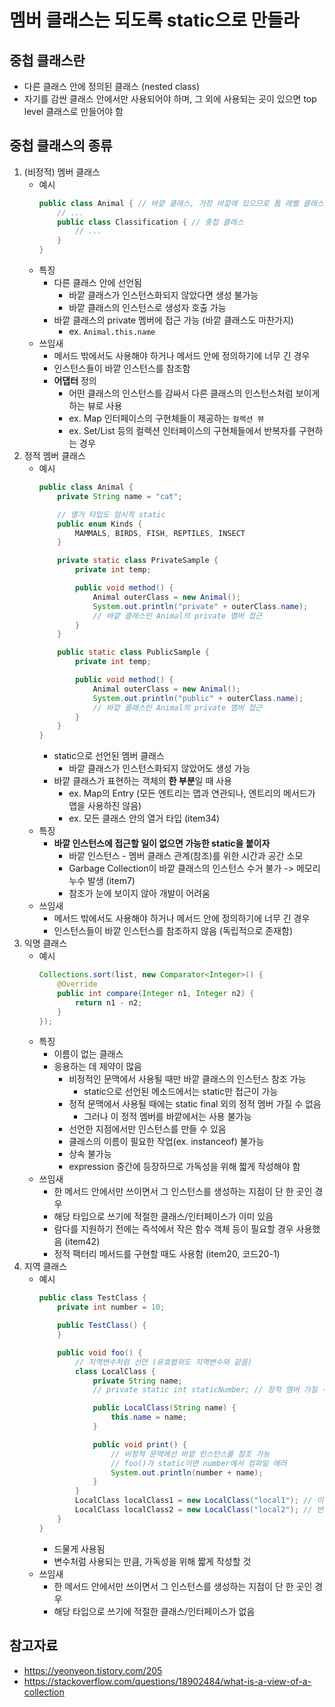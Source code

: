# 멤버 클래스는 되도록 static으로 만들라

## 중첩 클래스란
- 다른 클래스 안에 정의된 클래스 (nested class)
- 자기를 감싼 클래스 안에서만 사용되어야 하며, 그 외에 사용되는 곳이 있으면 top level 클래스로 만들어야 함


## 중첩 클래스의 종류
1. (비정적) 멤버 클래스
    * 예시
        ```java
        public class Animal { // 바깥 클래스, 가장 바깥에 있으므로 톱 레벨 클래스
            // ...
            public class Classification { // 중첩 클래스
                // ...
            }
        }
        ```
    * 특징
        - 다른 클래스 안에 선언됨
            + 바깥 클래스가 인스턴스화되지 않았다면 생성 불가능
            + 바깥 클래스의 인스턴스로 생성자 호출 가능
        - 바깥 클래스의 private 멤버에 접근 가능 (바깥 클래스도 마찬가지)
            + ex. `Animal.this.name`
    * 쓰임새
        - 메서드 밖에서도 사용해야 하거나 메서드 안에 정의하기에 너무 긴 경우
        - 인스턴스들이 바깥 인스턴스를 참조함
        - **어댑터** 정의
            + 어떤 클래스의 인스턴스를 감싸서 다른 클래스의 인스턴스처럼 보이게 하는 뷰로 사용
            + ex. Map 인터페이스의 구현체들이 제공하는 `컬렉션 뷰`
            + ex. Set/List 등의 컬렉션 인터페이스의 구현체들에서 반복자를 구현하는 경우
2. 정적 멤버 클래스
    * 예시
        ```java
        public class Animal {
            private String name = "cat";

            // 열거 타입도 암시적 static
            public enum Kinds {
                MAMMALS, BIRDS, FISH, REPTILES, INSECT
            }

            private static class PrivateSample {
                private int temp;

                public void method() {
                    Animal outerClass = new Animal();
                    System.out.println("private" + outerClass.name);
                    // 바깥 클래스인 Animal의 private 멤버 접근
                }
            }

            public static class PublicSample {
                private int temp;

                public void method() {
                    Animal outerClass = new Animal();
                    System.out.println("public" + outerClass.name);
                    // 바깥 클래스인 Animal의 private 멤버 접근
                }
            }
        }
        ```
        - static으로 선언된 멤버 클래스
            + 바깥 클래스가 인스턴스화되지 않았어도 생성 가능
        - 바깥 클래스가 표현하는 객체의 **한 부분**일 때 사용
            + ex. Map의 Entry (모든 엔트리는 맵과 연관되나, 엔트리의 메서드가 맵을 사용하진 않음)
            + ex. 모든 클래스 안의 열거 타입 (item34)
    * 특징
        - **바깥 인스턴스에 접근할 일이 없으면 가능한 static을 붙이자**
            + 바깥 인스턴스 - 멤버 클래스 관계(참조)를 위한 시간과 공간 소모
            + Garbage Collection이 바깥 클래스의 인스턴스 수거 불가 -> 메모리 누수 발생 (item7)
            + 참조가 눈에 보이지 않아 개발이 어려움
    * 쓰임새
        - 메서드 밖에서도 사용해야 하거나 메서드 안에 정의하기에 너무 긴 경우
        - 인스턴스들이 바깥 인스턴스를 참조하지 않음 (독립적으로 존재함)
3. 익명 클래스
    * 예시
        ```java
        Collections.sort(list, new Comparator<Integer>() {
            @Override
            public int compare(Integer n1, Integer n2) {
                return n1 - n2;
            }
        });
        ``` 
    * 특징
        - 이름이 없는 클래스
        - 응용하는 데 제약이 많음
            * 비정적인 문맥에서 사용될 때만 바깥 클래스의 인스턴스 참조 가능
                + static으로 선언된 메소드에서는 static만 접근이 가능
            * 정적 문맥에서 사용될 때에는 static final 외의 정적 멤버 가질 수 없음
                + 그러나 이 정적 멤버를 바깥에서는 사용 불가능
            * 선언한 지점에서만 인스턴스를 만들 수 있음
            * 클래스의 이름이 필요한 작업(ex. instanceof) 불가능
            * 상속 불가능
            * expression 중간에 등장하므로 가독성을 위해 짧게 작성해야 함
    * 쓰임새
        - 한 메서드 안에서만 쓰이면서 그 인스턴스를 생성하는 지점이 단 한 곳인 경우
        - 해당 타입으로 쓰기에 적절한 클래스/인터페이스가 이미 있음
        - 람다를 지원하기 전에는 즉석에서 작은 함수 객체 등이 필요할 경우 사용했음 (item42)
        - 정적 팩터리 메서드를 구현할 때도 사용함 (item20, 코드20-1)
4. 지역 클래스
    * 예시
        ```java
        public class TestClass {
            private int number = 10;

            public TestClass() {
            }

            public void foo() {
                // 지역변수처럼 선언 (유효범위도 지역변수와 같음)
                class LocalClass {
                    private String name;
                    // private static int staticNumber; // 정적 멤버 가질 수 없음

                    public LocalClass(String name) {
                        this.name = name;
                    }

                    public void print() {
                        // 비정적 문맥에선 바깥 인스턴스를 참조 가능
                        // foo()가 static이면 number에서 컴파일 에러
                        System.out.println(number + name);
                    }
                }
                LocalClass localClass1 = new LocalClass("local1"); // 이름이 있고
                LocalClass localClass2 = new LocalClass("local2"); // 반복해서 사용 가능
            }
        }
        ```
        - 드물게 사용됨
        - 변수처럼 사용되는 만큼, 가독성을 위해 짧게 작성할 것
    * 쓰임새
        - 한 메서드 안에서만 쓰이면서 그 인스턴스를 생성하는 지점이 단 한 곳인 경우
        - 해당 타입으로 쓰기에 적절한 클래스/인터페이스가 없음


## 참고자료
- https://yeonyeon.tistory.com/205
- https://stackoverflow.com/questions/18902484/what-is-a-view-of-a-collection